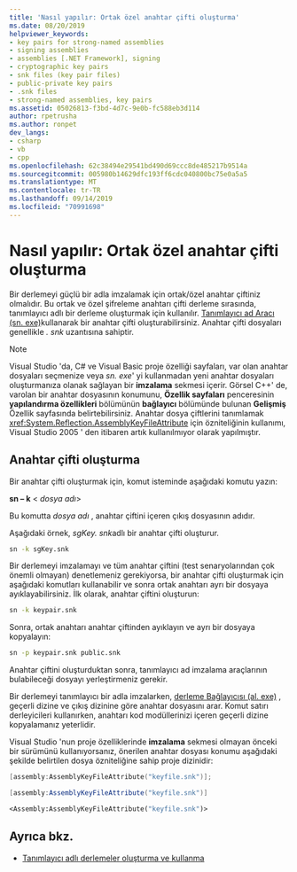 ```yaml
---
title: 'Nasıl yapılır: Ortak özel anahtar çifti oluşturma'
ms.date: 08/20/2019
helpviewer_keywords:
- key pairs for strong-named assemblies
- signing assemblies
- assemblies [.NET Framework], signing
- cryptographic key pairs
- snk files (key pair files)
- public-private key pairs
- .snk files
- strong-named assemblies, key pairs
ms.assetid: 05026813-f3bd-4d7c-9e0b-fc588eb3d114
author: rpetrusha
ms.author: ronpet
dev_langs:
- csharp
- vb
- cpp
ms.openlocfilehash: 62c38494e29541bd490d69ccc8de485217b9514a
ms.sourcegitcommit: 005980b14629dfc193ff6cdc040800bc75e0a5a5
ms.translationtype: MT
ms.contentlocale: tr-TR
ms.lasthandoff: 09/14/2019
ms.locfileid: "70991698"
---
```

# <a name="how-to-create-a-public-private-key-pair"></a>Nasıl yapılır: Ortak özel anahtar çifti oluşturma

Bir derlemeyi güçlü bir adla imzalamak için ortak/özel anahtar çiftiniz olmalıdır. Bu ortak ve özel şifreleme anahtarı çifti derleme sırasında, tanımlayıcı adlı bir derleme oluşturmak için kullanılır. [Tanımlayıcı ad Aracı (sn. exe)](../../framework/tools/sn-exe-strong-name-tool.md)kullanarak bir anahtar çifti oluşturabilirsiniz. Anahtar çifti dosyaları genellikle *. snk* uzantısına sahiptir.

> [!NOTE]
> Visual Studio 'da, C# ve Visual Basic proje özelliği sayfaları, var olan anahtar dosyaları seçmenize veya *sn. exe*' yi kullanmadan yeni anahtar dosyaları oluşturmanıza olanak sağlayan bir **imzalama** sekmesi içerir. Görsel C++' de, varolan bir anahtar dosyasının konumunu, **Özellik sayfaları** penceresinin **yapılandırma özellikleri** bölümünün **bağlayıcı** bölümünde bulunan **Gelişmiş** Özellik sayfasında belirtebilirsiniz. Anahtar dosya çiftlerini tanımlamak <xref:System.Reflection.AssemblyKeyFileAttribute> için özniteliğinin kullanımı, Visual Studio 2005 ' den itibaren artık kullanılmıyor olarak yapılmıştır.

## <a name="create-a-key-pair"></a>Anahtar çifti oluşturma

Bir anahtar çifti oluşturmak için, komut isteminde aşağıdaki komutu yazın:

**sn – k** \< *dosya adı*>

Bu komutta *dosya adı* , anahtar çiftini içeren çıkış dosyasının adıdır.

Aşağıdaki örnek, *sgKey. snk*adlı bir anahtar çifti oluşturur.

```cmd
sn -k sgKey.snk
```

Bir derlemeyi imzalamayı ve tüm anahtar çiftini (test senaryolarından çok önemli olmayan) denetlemeniz gerekiyorsa, bir anahtar çifti oluşturmak için aşağıdaki komutları kullanabilir ve sonra ortak anahtarı ayrı bir dosyaya ayıklayabilirsiniz. İlk olarak, anahtar çiftini oluşturun:

```cmd
sn -k keypair.snk
```

Sonra, ortak anahtarı anahtar çiftinden ayıklayın ve ayrı bir dosyaya kopyalayın:

```cmd
sn -p keypair.snk public.snk
```

Anahtar çiftini oluşturduktan sonra, tanımlayıcı ad imzalama araçlarının bulabileceği dosyayı yerleştirmeniz gerekir.

Bir derlemeyi tanımlayıcı bir adla imzalarken, [derleme Bağlayıcısı (al. exe)](../../framework/tools/al-exe-assembly-linker.md) , geçerli dizine ve çıkış dizinine göre anahtar dosyasını arar. Komut satırı derleyicileri kullanırken, anahtarı kod modüllerinizi içeren geçerli dizine kopyalamanız yeterlidir.

Visual Studio 'nun proje özelliklerinde **imzalama** sekmesi olmayan önceki bir sürümünü kullanıyorsanız, önerilen anahtar dosyası konumu aşağıdaki şekilde belirtilen dosya özniteliğine sahip proje dizinidir:

```cpp
[assembly:AssemblyKeyFileAttribute("keyfile.snk")];
```

```csharp
[assembly:AssemblyKeyFileAttribute("keyfile.snk")]
```

```vb
<Assembly:AssemblyKeyFileAttribute("keyfile.snk")>
```

## <a name="see-also"></a>Ayrıca bkz.

- [Tanımlayıcı adlı derlemeler oluşturma ve kullanma](create-use-strong-named.md)

